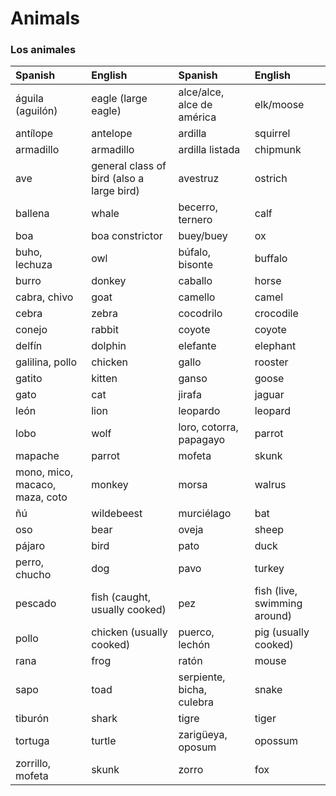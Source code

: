 # Animals



### Los animales

| Spanish | English | Spanish | English |
| :--- | :--- | :--- | :--- |
| águila \(aguilón\) | eagle \(large eagle\) | alce/alce, alce de américa | elk/moose |
| antílope | antelope | ardilla | squirrel |
| armadillo | armadillo | ardilla listada | chipmunk |
| ave | general class of bird \(also a large bird\) | avestruz | ostrich |
| ballena | whale | becerro, ternero | calf |
| boa | boa constrictor | buey/buey | ox |
| buho, lechuza | owl | búfalo, bisonte | buffalo |
| burro | donkey | caballo | horse |
| cabra, chivo | goat | camello | camel |
| cebra | zebra | cocodrilo | crocodile |
| conejo | rabbit | coyote | coyote |
| delfín | dolphin | elefante | elephant |
| galilina, pollo | chicken | gallo | rooster |
| gatito | kitten | ganso | goose |
| gato | cat | jirafa | jaguar |
| león | lion | leopardo | leopard |
| lobo | wolf | loro, cotorra, papagayo | parrot |
| mapache | parrot | mofeta | skunk |
| mono, mico, macaco, maza, coto | monkey | morsa | walrus |
| ñú | wildebeest | murciélago | bat |
| oso | bear | oveja | sheep |
| pájaro | bird | pato | duck |
| perro, chucho | dog | pavo | turkey |
| pescado | fish \(caught, usually cooked\) | pez | fish \(live, swimming around\) |
| pollo | chicken \(usually cooked\) | puerco, lechón | pig \(usually cooked\) |
| rana | frog | ratón | mouse |
| sapo | toad | serpiente, bicha, culebra | snake |
| tiburón | shark | tigre | tiger |
| tortuga | turtle | zarigüeya, oposum | opossum |
| zorrillo, mofeta | skunk | zorro | fox |

